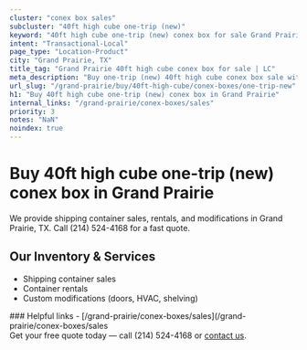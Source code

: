 ```yaml
---
cluster: "conex box sales"
subcluster: "40ft high cube one-trip (new)"
keyword: "40ft high cube one-trip (new) conex box for sale Grand Prairie, TX"
intent: "Transactional-Local"
page_type: "Location-Product"
city: "Grand Prairie, TX"
title_tag: "Grand Prairie 40ft high cube conex box for sale | LC"
meta_description: "Buy one-trip (new) 40ft high cube conex box sale with local delivery in Grand Prairie, TX. LC Container — local Since 2003. Request a fast quote today."
url_slug: "/grand-prairie/buy/40ft-high-cube/conex-boxes/one-trip-new"
h1: "Buy 40ft high cube one-trip (new) conex box in Grand Prairie"
internal_links: "/grand-prairie/conex-boxes/sales"
priority: 3
notes: "NaN"
noindex: true
---
```


# Buy 40ft high cube one-trip (new) conex box in Grand Prairie

We provide shipping container sales, rentals, and modifications in Grand Prairie, TX. Call (214) 524-4168 for a fast quote.

## Our Inventory & Services
- Shipping container sales
- Container rentals
- Custom modifications (doors, HVAC, shelving)

<div data-section="internal-links">
### Helpful links
- [/grand-prairie/conex-boxes/sales](/grand-prairie/conex-boxes/sales
</div>

<div data-section="cta">
Get your free quote today — call (214) 524-4168 or <a href="/contact">contact us</a>.
</div>

<script type="application/ld+json">{"@context":"https://schema.org","@type":"FAQPage","mainEntity":[{"@type":"Question","name":"How much does delivery cost in Grand Prairie, TX?","acceptedAnswer":{"@type":"Answer","text":"Delivery costs vary by distance and container size. Most deliveries in Grand Prairie, TX range from $150-$300. Call (214) 524-4168 for an exact quote based on your specific location."}},{"@type":"Question","name":"Do you offer financing or payment plans?","acceptedAnswer":{"@type":"Answer","text":"We accept major credit cards, checks, and can discuss commercial terms for bulk purchases. Call (214) 524-4168 to discuss options."}},{"@type":"Question","name":"Can you customize containers in Grand Prairie, TX?","acceptedAnswer":{"@type":"Answer","text":"Yes — we perform modifications like doors, HVAC, insulation, and shelving. Request a custom quote at (214) 524-4168 or via our contact form."}}]}</script>
